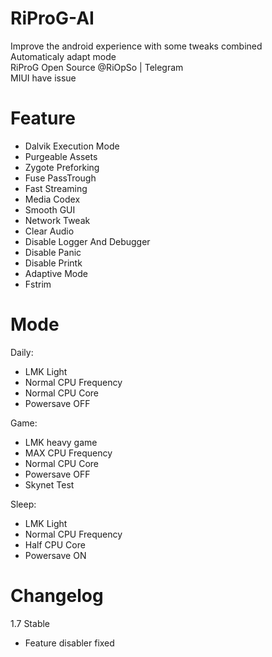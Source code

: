# RiProG-AI

Improve the android experience with some tweaks combined <br />
Automaticaly adapt  mode <br />
RiProG Open Source @RiOpSo | Telegram  <br />
MIUI have issue <br />

# Feature
- Dalvik Execution Mode
- Purgeable Assets
- Zygote Preforking
- Fuse PassTrough
- Fast Streaming
- Media Codex
- Smooth GUI
- Network Tweak
- Clear Audio
- Disable Logger And Debugger
- Disable Panic
- Disable Printk
- Adaptive Mode
- Fstrim

# Mode

Daily:
- LMK Light
- Normal CPU Frequency
- Normal CPU Core
- Powersave OFF

Game:
- LMK heavy game
- MAX CPU Frequency
- Normal CPU Core
- Powersave OFF
- Skynet Test

Sleep:
- LMK Light
- Normal CPU Frequency
- Half CPU Core
- Powersave ON

# Changelog

1.7 Stable
- Feature disabler fixed
